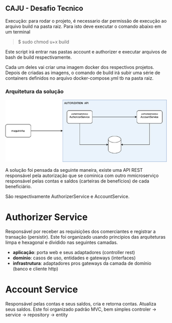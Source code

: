 ## CAJU - Desafio Tecnico


Execução: para rodar o projeto, é necessario dar permissâo de execução ao arquivo build na pasta raiz.
Para isto deve executar o comando abaixo em um terminal
> $ sudo chmod u+x build

Este script irá entrar nas pastas account e authorizer e executar arquivos de bash de build respectivamente.

Cada um deles vai criar uma imagem docker dos respectivos projetos.
Depois de criadas as imagens, o comando de build irá subir uma série de containers definidos no arquivo docker-compose.yml tb na pasta raiz.

### Arquitetura da solução
![Alt text](img/caju-desafio.drawio.png?raw=true "Title")

A solução foi pensada da seguinte maneira, existe uma API REST responsável pela autorização que se cominica com outro mmicroserviço responsável
pelas contas e saldos (carteiras de benefícios) de cada beneficiário.

São respectivamente AuthorizerService e AccountService.

# Authorizer Service 
Responsável por receber as requisições dos comerciantes e registrar a transação (persistir).
Este foi organizado usando principios das arquiteturas limpa e hexagonal e dividido nas seguintes camadas.
* **aplicação**: porta web e seus adaptadores (controller rest)
* **domínio**: casos de uso, entidades e gateways (interfaces)
* **infrastrutura**: adaptadores pros gateways da camada de domínio (banco e cliente http)

# Account Service 
Responsável pelas contas e seus saldos, cria e retorna contas. Atualiza seus saldos.
Este foi organizado padrão MVC, bem simples controler -> service -> repository -> entity

